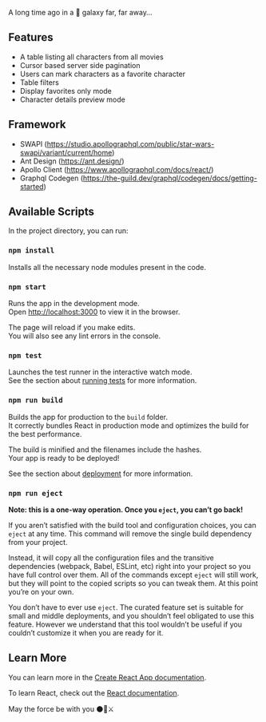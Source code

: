 A long time ago in a 🌌 galaxy far, far away…

## Features

- A table listing all characters from all movies
- Cursor based server side pagination
- Users can mark characters as a favorite character
- Table filters
- Display favorites only mode
- Character details preview mode

## Framework

- SWAPI (https://studio.apollographql.com/public/star-wars-swapi/variant/current/home)
- Ant Design (https://ant.design/)
- Apollo Client (https://www.apollographql.com/docs/react/)
- Graphql Codegen (https://the-guild.dev/graphql/codegen/docs/getting-started)

## Available Scripts

In the project directory, you can run:

### `npm install`

Installs all the necessary node modules present in the code.

### `npm start`

Runs the app in the development mode.\
Open [http://localhost:3000](http://localhost:3000) to view it in the browser.

The page will reload if you make edits.\
You will also see any lint errors in the console.

### `npm test`

Launches the test runner in the interactive watch mode.\
See the section about [running tests](https://facebook.github.io/create-react-app/docs/running-tests) for more information.

### `npm run build`

Builds the app for production to the `build` folder.\
It correctly bundles React in production mode and optimizes the build for the best performance.

The build is minified and the filenames include the hashes.\
Your app is ready to be deployed!

See the section about [deployment](https://facebook.github.io/create-react-app/docs/deployment) for more information.

### `npm run eject`

**Note: this is a one-way operation. Once you `eject`, you can’t go back!**

If you aren’t satisfied with the build tool and configuration choices, you can `eject` at any time. This command will remove the single build dependency from your project.

Instead, it will copy all the configuration files and the transitive dependencies (webpack, Babel, ESLint, etc) right into your project so you have full control over them. All of the commands except `eject` will still work, but they will point to the copied scripts so you can tweak them. At this point you’re on your own.

You don’t have to ever use `eject`. The curated feature set is suitable for small and middle deployments, and you shouldn’t feel obligated to use this feature. However we understand that this tool wouldn’t be useful if you couldn’t customize it when you are ready for it.

## Learn More

You can learn more in the [Create React App documentation](https://facebook.github.io/create-react-app/docs/getting-started).

To learn React, check out the [React documentation](https://reactjs.org/).

May the force be with you ⚫🤖⚔️
